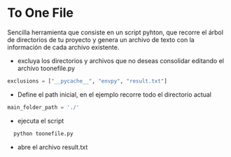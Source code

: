 # To One File 
Sencilla herramienta que consiste en un script pyhton, que recorre el árbol de directorios de tu proyecto y genera un archivo de texto con la información de cada archivo existente.


* excluya los directorios y archivos que no deseas consolidar editando el archivo toonefile.py
```python
exclusions = ["__pycache__", "envpy", "result.txt"]
```
* Define el path inicial, en el ejemplo recorre todo el directorio actual
```python
main_folder_path = './'
```

* ejecuta el script
```python
  python toonefile.py
```
* abre el archivo result.txt

